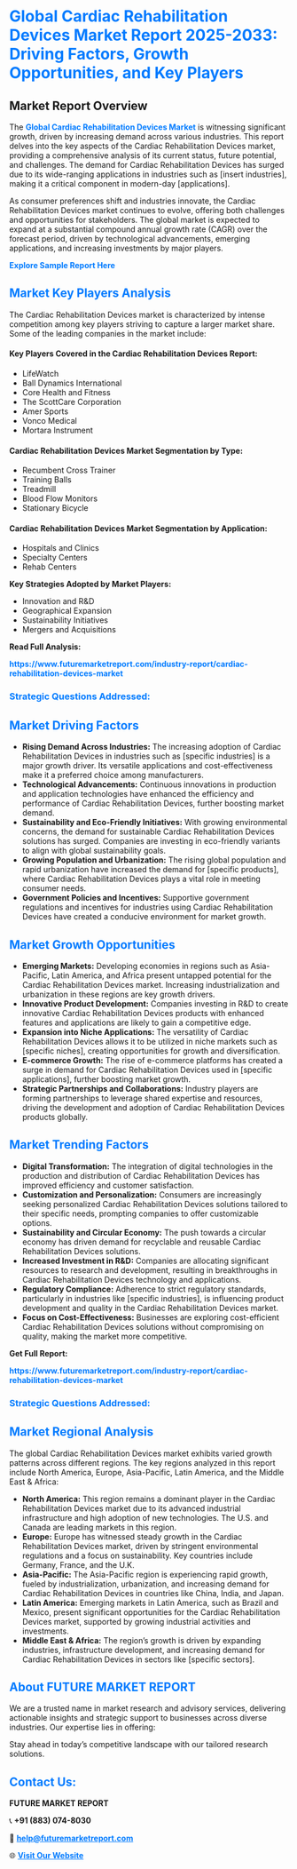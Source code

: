 <h1 style="color: #007BFF;">Global Cardiac Rehabilitation Devices Market Report 2025-2033: Driving Factors, Growth Opportunities, and Key Players</h1>

<section id="overview">
<h2>Market Report Overview</h2>
<p>The <a href="https://www.futuremarketreport.com/industry-report/cardiac-rehabilitation-devices-market" style="color: #007BFF; text-decoration: none;"><strong>Global Cardiac Rehabilitation Devices Market</strong></a> is witnessing significant growth, driven by increasing demand across various industries. This report delves into the key aspects of the Cardiac Rehabilitation Devices market, providing a comprehensive analysis of its current status, future potential, and challenges. The demand for Cardiac Rehabilitation Devices has surged due to its wide-ranging applications in industries such as [insert industries], making it a critical component in modern-day [applications].</p>
<p>As consumer preferences shift and industries innovate, the Cardiac Rehabilitation Devices market continues to evolve, offering both challenges and opportunities for stakeholders. The global market is expected to expand at a substantial compound annual growth rate (CAGR) over the forecast period, driven by technological advancements, emerging applications, and increasing investments by major players.</p>
</section>

<section id="overview">
<p><a href="https://www.futuremarketreport.com/request-sample/reportId=77048" style="color: #007BFF; text-decoration: none;"><strong>Explore Sample Report Here</strong></a></p>
</section>

<section id="key-players">
<h2 style="color: #007BFF;">Market Key Players Analysis</h2>
<p>The Cardiac Rehabilitation Devices market is characterized by intense competition among key players striving to capture a larger market share. Some of the leading companies in the market include:</p>
<h4>Key Players Covered in the Cardiac Rehabilitation Devices Report:</h4>
<ul><li>LifeWatch</li><li>Ball Dynamics International</li><li>Core Health and Fitness</li><li>The ScottCare Corporation</li><li>Amer Sports</li><li>Vonco Medical</li><li>Mortara Instrument</li></ul>
<h4>Cardiac Rehabilitation Devices Market Segmentation by Type:</h4>
<ul><li>Recumbent Cross Trainer</li><li>Training Balls</li><li>Treadmill</li><li>Blood Flow Monitors</li><li>Stationary Bicycle</li></ul>

<h4>Cardiac Rehabilitation Devices Market Segmentation by Application:</h4>
<ul><li>Hospitals and Clinics</li><li>Specialty Centers</li><li>Rehab Centers</li></ul>
<p><strong>Key Strategies Adopted by Market Players:</strong></p>
<ul>
<li>Innovation and R&D</li>
<li>Geographical Expansion</li>
<li>Sustainability Initiatives</li>
<li>Mergers and Acquisitions</li>
</ul>
</section>

<section>
<p><strong>Read Full Analysis: </strong></p><a href="https://www.futuremarketreport.com/industry-report/cardiac-rehabilitation-devices-market" style="color: #007BFF; text-decoration: none;"><strong>https://www.futuremarketreport.com/industry-report/cardiac-rehabilitation-devices-market</strong></a>
<h3 style="color: #007BFF;">Strategic Questions Addressed:</h3>
</section>

<section id="driving-factors">
<h2 style="color: #007BFF;">Market Driving Factors</h2>
<ul>
<li><strong>Rising Demand Across Industries:</strong> The increasing adoption of Cardiac Rehabilitation Devices in industries such as [specific industries] is a major growth driver. Its versatile applications and cost-effectiveness make it a preferred choice among manufacturers.</li>
<li><strong>Technological Advancements:</strong> Continuous innovations in production and application technologies have enhanced the efficiency and performance of Cardiac Rehabilitation Devices, further boosting market demand.</li>
<li><strong>Sustainability and Eco-Friendly Initiatives:</strong> With growing environmental concerns, the demand for sustainable Cardiac Rehabilitation Devices solutions has surged. Companies are investing in eco-friendly variants to align with global sustainability goals.</li>
<li><strong>Growing Population and Urbanization:</strong> The rising global population and rapid urbanization have increased the demand for [specific products], where Cardiac Rehabilitation Devices plays a vital role in meeting consumer needs.</li>
<li><strong>Government Policies and Incentives:</strong> Supportive government regulations and incentives for industries using Cardiac Rehabilitation Devices have created a conducive environment for market growth.</li>
</ul>
</section>

<section id="growth-opportunities">
<h2 style="color: #007BFF;">Market Growth Opportunities</h2>
<ul>
<li><strong>Emerging Markets:</strong> Developing economies in regions such as Asia-Pacific, Latin America, and Africa present untapped potential for the Cardiac Rehabilitation Devices market. Increasing industrialization and urbanization in these regions are key growth drivers.</li>
<li><strong>Innovative Product Development:</strong> Companies investing in R&D to create innovative Cardiac Rehabilitation Devices products with enhanced features and applications are likely to gain a competitive edge.</li>
<li><strong>Expansion into Niche Applications:</strong> The versatility of Cardiac Rehabilitation Devices allows it to be utilized in niche markets such as [specific niches], creating opportunities for growth and diversification.</li>
<li><strong>E-commerce Growth:</strong> The rise of e-commerce platforms has created a surge in demand for Cardiac Rehabilitation Devices used in [specific applications], further boosting market growth.</li>
<li><strong>Strategic Partnerships and Collaborations:</strong> Industry players are forming partnerships to leverage shared expertise and resources, driving the development and adoption of Cardiac Rehabilitation Devices products globally.</li>
</ul>
</section>

<section id="trending-factors">
<h2 style="color: #007BFF;">Market Trending Factors</h2>
<ul>
<li><strong>Digital Transformation:</strong> The integration of digital technologies in the production and distribution of Cardiac Rehabilitation Devices has improved efficiency and customer satisfaction.</li>
<li><strong>Customization and Personalization:</strong> Consumers are increasingly seeking personalized Cardiac Rehabilitation Devices solutions tailored to their specific needs, prompting companies to offer customizable options.</li>
<li><strong>Sustainability and Circular Economy:</strong> The push towards a circular economy has driven demand for recyclable and reusable Cardiac Rehabilitation Devices solutions.</li>
<li><strong>Increased Investment in R&D:</strong> Companies are allocating significant resources to research and development, resulting in breakthroughs in Cardiac Rehabilitation Devices technology and applications.</li>
<li><strong>Regulatory Compliance:</strong> Adherence to strict regulatory standards, particularly in industries like [specific industries], is influencing product development and quality in the Cardiac Rehabilitation Devices market.</li>
<li><strong>Focus on Cost-Effectiveness:</strong> Businesses are exploring cost-efficient Cardiac Rehabilitation Devices solutions without compromising on quality, making the market more competitive.</li>
</ul>
</section>

<section>
<p><strong>Get Full Report: </strong></p><a href="https://www.futuremarketreport.com/industry-report/cardiac-rehabilitation-devices-market" style="color: #007BFF; text-decoration: none;"><strong>https://www.futuremarketreport.com/industry-report/cardiac-rehabilitation-devices-market</strong></a>
<h3 style="color: #007BFF;">Strategic Questions Addressed:</h3>
</section>


<section id="regional-analysis">
<h2 style="color: #007BFF;">Market Regional Analysis</h2>
<p>The global Cardiac Rehabilitation Devices market exhibits varied growth patterns across different regions. The key regions analyzed in this report include North America, Europe, Asia-Pacific, Latin America, and the Middle East & Africa:</p>
<ul>
<li><strong>North America:</strong> This region remains a dominant player in the Cardiac Rehabilitation Devices market due to its advanced industrial infrastructure and high adoption of new technologies. The U.S. and Canada are leading markets in this region.</li>
<li><strong>Europe:</strong> Europe has witnessed steady growth in the Cardiac Rehabilitation Devices market, driven by stringent environmental regulations and a focus on sustainability. Key countries include Germany, France, and the U.K.</li>
<li><strong>Asia-Pacific:</strong> The Asia-Pacific region is experiencing rapid growth, fueled by industrialization, urbanization, and increasing demand for Cardiac Rehabilitation Devices in countries like China, India, and Japan.</li>
<li><strong>Latin America:</strong> Emerging markets in Latin America, such as Brazil and Mexico, present significant opportunities for the Cardiac Rehabilitation Devices market, supported by growing industrial activities and investments.</li>
<li><strong>Middle East & Africa:</strong> The region’s growth is driven by expanding industries, infrastructure development, and increasing demand for Cardiac Rehabilitation Devices in sectors like [specific sectors].</li>
</ul>
</section>

<footer>
<h2 style="color: #007BFF;">About FUTURE MARKET REPORT</h2>
<p>We are a trusted name in market research and advisory services, delivering actionable insights and strategic support to businesses across diverse industries. Our expertise lies in offering:</p>

<p>Stay ahead in today’s competitive landscape with our tailored research solutions.</p>

<h2 style="color: #007BFF;">Contact Us:</h2>
<p><strong>FUTURE MARKET REPORT</strong></p>
<p>📞 <strong>+91 (883) 074-8030</strong></p>
<p>📧 <strong><a href="mailto:help@futuremarketreport.com" style="color: #007BFF;">help@futuremarketreport.com</a></strong></p>
<p>🌐 <strong><a href="https://www.futuremarketreport.com/" style="color: #007BFF;">Visit Our Website</a></strong></p>
</footer>